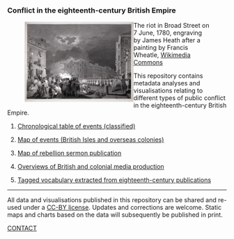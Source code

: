 ### Conflict in the eighteenth-century British Empire


<figure>
    <img src="./assets/GordonRiots.jpg" alt="wikimedia" width="250" align="left" padding="25" /> 
    <figcaption>The riot in Broad Street on 7 June, 1780, engraving by James Heath after a painting by Francis Wheatle, <a href="https://commons.wikimedia.org/wiki/File:Heath_after_Wheatley_-_Gordon_Riots_1780.jpg">Wikimedia Commons</a></figcaption>
</figure>


<p>This repository contains metadata analyses and visualisations relating to different types of public conflict in the eighteenth-century British Empire.</p>

1) [Chronological table of events (classified)](https://monikabarget.github.io/Revolts/event-table.html)

2) [Map of events (British Isles and overseas colonies)](https://monikabarget.github.io/Revolts/event-map.html)

3) [Map of rebellion sermon publication](https://monikabarget.github.io/Revolts/sermons.html)

4) <a href="#overviews">Overviews of British and colonial media production</a>

5) <a href="#vocabulary">Tagged vocabulary extracted from eighteenth-century publications</a>

<hr>

<p>All data and visualisations published in this repository can be shared and re-used under a <a href="https://creativecommons.org/licenses/by/2.0/">CC-BY license</a>. Updates and corrections are welcome. Static maps and charts based on the data will subsequently be published in print.</p>

[CONTACT](https://monikabarget.github.io/Revolts/contact.html)
